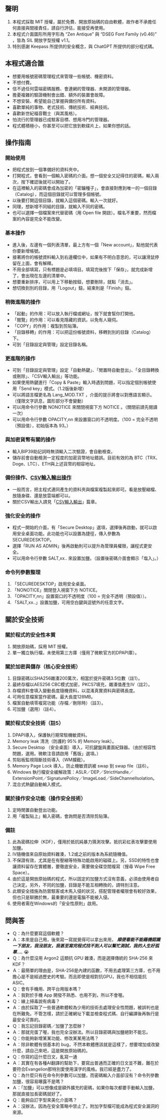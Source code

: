 ## 聲明

1.  本程式採取 MIT 授權，屬於免費、開放原始碼的自由軟體，故作者不承擔任何直接與間接責任，請自行評估，能接受再使用。
2.  本程式介面圖形所用字形為 “Zen Antique” 與 “DSEG Font Family (v0.46)” ，皆為 SIL 開放字型授權 v1.1。
3.  特別感謝 Keepass 所提供的安全概念，與 ChatGPT 所提供的部分程式碼。

## 本程式適合誰

*   想要用帳號密碼管理程式來管理一些帳號、機密資料。
*   不想付費。
*   信不過任何雲端密碼服務、會連網的管理器、未開源的管理器。
*   擔憂複雜的驗證機制會出錯、額外的裝置會故障。
*   不想安裝、希望能自己掌握與備份所有資料。
*   喜歡單純的事物、老式技術、傳統技術、經典技術。
*   喜歡新世紀福音戰士（與其風格）。
*   怕流行的管理器已成駭客目標、想用冷門的管理器。
*   程式體積極小，你甚至可以把它放到軟碟片上，如果你想的話。

## 操作指南

### 開始使用

*   把程式放到一個準備好的資料夾中。
*   打開程式，會看到一個輸入密碼的介面。想一個安全又記得住的密碼，輸入兩次，按下確認後就可以開始了。
*   在這裡輸入的密碼會成為加密的「密鑰種子」，會直接對應到唯一的一個目錄（Catalog），而這個目錄就可以管理多個帳號。
*   以後要打開這個目錄，就輸入這個密碼。輸入一次就好。
*   同理，想新增不同組的目錄，就輸入不同的密碼。
*   也可以選擇一個檔案來代替密碼（用 Open file 開啟）。檔名不重要，然而檔案的內容是完全不能改變。

### 基本操作

*   進入後，左邊有一個列表清單，最上方有一個「New account」，點他就代表你要新增帳號。
*   接著將你的帳號資料輸入到右邊欄位中，如果有不明白意思的，可以讓滑鼠停留在上面，會有解釋。
*   不用全部填寫，只有標題是必填項目。填寫完後按下「保存」，就完成新增了，會出現在左邊的清單中。
*   想要重新排序，可以用上下移動按鈕，想要刪除，就點「消去」。
*   想切換到別的目錄，用「Logout」鈕，結束則是「Finish」鈕。

### 稍微進階的操作

*   「起動」的作用：可以放入執行檔或網址，按下就會幫你打開他。
*   「閱覽」的作用：可以看見隱藏的資訊，以免有人窺伺。
*   「COPY」的作用：複製到剪貼簿。
*   「目錄移轉」的作用：可以把這份帳號資料，移轉到別的目錄（Catalog）下。
*   可到「目錄設定與管理」設定目錄名稱。

### 更進階的操作

*   可到「目錄設定與管理」設定「自動熱鍵」、「閒置時自動登出」、「全目錄轉換或刪除」、「CSV輸入輸出」等功能。
*   如果使用熱鍵進行「Copy & Paste」輸入時遇到問題，可以指定個別帳號使用「Send key」模式。（1.2版後新增）
*   可以將語言檔更名為 Lang\_MOD.TXT ，介面的提示將會以對應語言顯示。（僅限文字訊息，圖形部分不會變動）
*   可以用命令行參數 NONOTICE 來關閉視窗下方 NOTICE 。（關閉前請先閱讀一次）
*   可以用命令行參數 OPACITY,nn 來設置窗口的不透明度。（100 = 完全不透明（預設值），初始版本為 93。）

### 與加密貨幣有關的操作

*   輸入BIP39助記詞時無須輸入二次驗證，會自動檢查。
*   儲存前會自動檢測一定程度的加密貨幣地址錯誤。目前有效的為 BTC（TRX、Doge、LTC）、ETH與上述貨幣的相容地址。

### 備份操作、[CSV輸入輸出操作](CSV_ZHTW.md)

*   一般而言，把主程式連同產生的資料夾與檔案複製起來即可。看是放壓縮檔、放隨身碟、還是放雲端都可以。
*   關於CSV輸出入請見「[CSV輸入輸出](CSV_ZHTW.md)」篇章。

### 強化安全的操作

*   程式一開始的介面，有「Secure Desktop」選項，選擇後再啟動，就可以啟用安全桌面功能。此功能也可以設置為捷徑，傳入參數為 SECUREDESKTOP。
*   選擇「RUN AS ADMIN」後再啟動則可以提升為管理員權限，讓程式更安全。
*   可以用命令行參數 SALT,xx.. 來設置加鹽。（設置後密碼介面會顯示「塩入」。）

### 命令列參數整理

1.  「SECUREDESKTOP」啟用安全桌面。
2.  「NONOTICE」關閉登入視窗下方 NOTICE。
3.  「OPACITY,nn」設置窗口的不透明度（100 = 完全不透明（預設值））。
4.  「SALT,xx..」設置加鹽，可用空白鍵與逗號外的任意文字。

## 關於安全技術

### 關於程式的安全性本質

1.  開放原始碼，採用 MIT 授權。
2.  單一獨立執行檔，未使用第三方庫（僅用了微軟官方的DPAPI庫）。

### 關於加密與儲存（核心安全技術）

1.  目錄密碼以SHA256雜湊200萬次，相當於提升密碼3.5位數（註1）。
2.  最終存檔以AES256 CBC模式加密，PKCS7填充，雜湊值產生IV（註2）。
3.  存檔資料會填入變動長度隨機資料，以混淆真實資料與密碼長度。
4.  可用任意檔案當作密碼，最大長度128MB。
5.  檔案自動填零複寫功能（存檔／刪除時）（註3）。
6.  可加鹽（選用）（註4）。

### 關於程式安全技術（註5）

1.  DPAPI導入，保護執行期常駐機敏資料。
2.  Memory leak 清洗（防護約 95% 的 Memory leak）。
3.  Secure Desktop （安全桌面）導入，可抗鍵盤與畫面紀錄器。（由於相容性問題，選用。微軟注音請啟用「舊版」選項。）
4.  剪貼板監視阻斷技術導入（WM攔截）。
5.  Memory Page Lock 導入，防止機敏資訊被 swap 到 swap file（註6）。
6.  Windows 執行檔安全緩解政策：ASLR／DEP／StrictHandle／ExtensionPoint／SignaturePolicy／ImageLoad／SideChannelIsolation。
7.  混合式熱鍵自動輸入模式。

### 關於操作安全功能（操作安全技術）

1.  定時閒置自動登出功能。
2.  用「複製貼上」輸入密碼，會詢問是否清除剪貼簿。

### 備註

1.  此為密碼拉伸（KDF），僅用於抵抗純暴力猜測攻擊。抵抗彩虹表攻擊要使用加鹽。
2.  IV隨機值來自原始資料雜湊，1.2或之前的版本為系統隨機值。
3.  不保證有效，尤其是在有壓縮等特殊功能啟用的磁碟上。另，SSD的特性也會讓資料留存在實體層，要徹底安全，需要做全碟空間複寫（搜尋 Wipe Free Space）。
4.  由於這是開放原始碼的程式，所以固定的加鹽方式沒有意義，必須由使用者自己決定。另外，不同的加鹽，目錄是不能互相轉換的，請特別注意。
5.  此類安全措施為防禦駭客或木馬入侵的狀況，搭配管理者權限會有較好效果，但也只是聊勝於無，最重要的還是電腦不能被入侵。
6.  使用者需在Windows的「安全性原則」啟用。

## 問與答

*   Ｑ：為什麼要寫這個軟體？
*   Ａ：本來是自己用，後來寫一寫就覺得可以拿出來用， _**順便看能不能藉機認識一下朋友，我沒朋友，我甚至寫完程式找不到人可以幫忙測試，我的人生好孤單.…**_ 😭  
*   Ｑ：為什麼沒用 Argon2 這類抗 GPU 雜湊，而是選擇傳統的 SHA-256 來KDF？
*   Ａ：最簡單的理由是，SHA-256是內建的函數，不用去處理第三方庫，也不用擔心是不是經過歷史的考驗。而且即使是相對抗GPU，我也不相信能抗ASIC。  
*   Ｑ：會有手機用、跨平台用版本嗎？
*   Ａ：我對於手機 App 開發不熟悉、也用不到，所以不會喔。  
*   Ｑ：線上掃毒說有病毒？
*   Ａ：由於採取了一些普通軟體較為少用的技術去處理安全性問題，被誤判也是在所難免。不管怎樣，請於正確網址下載並檢查程式碼、自行編譯後再執行是最安全可靠的。  
*   Ｑ：我忘記目錄密碼／加鹽了怎麼辦？
*   Ａ：那就完蛋了喔，我也完全沒辦法。所以目錄密碼與加鹽絕對不能忘。  
*   Ｑ：你能夠新增某某功能、修改某某用法嗎？
*   Ａ：除非軟體有很基本的 bug，不然本軟體應該就是這樣了，想要增加或改變什麼，請自己來吧，這是開放原始碼的。  
*   Ｑ：你寫的這什麼日文，亂寫一通
*   Ａ：其實在有各種AI翻譯的幫助下，要寫出普通而正確的日文並不難，難在於要符合Evangelion那特別愛使用漢字的風格。我已經是盡力了。
*   Ｑ：為什麼只有在命令列參數可以加鹽，而密碼輸入介面卻沒有？命令列參數加鹽，很容易曝露不是嗎？
*   Ａ：「加鹽」可以想像成是額外擴充的密碼，如果你每次都要手動輸入加鹽，那就直接加長密碼就好了。
*   Ｑ：能夠自訂字型來美化介面嗎？
*   Ａ：沒辦法，因為在安全策略中禁止了。附加字型檔可能成為程式安全漏洞的來源。